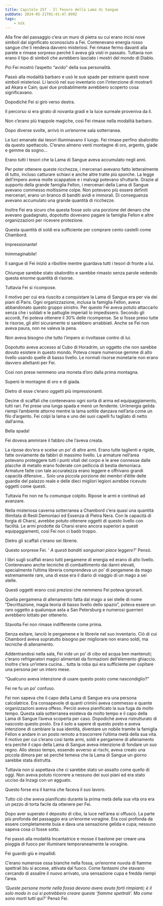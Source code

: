 ```yaml
---
title: Capitolo 257 - Il Tesoro della Lama di Sangue
pubDate: 2024-05-21T01:41:47.899Z
tags:
    - htk
---
```


Alla fine del passaggio c’era un muro di pietra su cui erano incisi nove simboli dal significato sconosciuto a Fei. Contenevano energia rosso sangue che li rendeva davvero misteriosi. Fei rimase fermo davanti alla parete e rimase sorpreso perché li aveva già visti in passato. Tuttavia non erano il tipo di simboli che avrebbero lasciato i mostri del mondo di Diablo.

Poi Fei mostrò l’aspetto “avido” della sua personalità.

Passò alla modalità barbaro e usò le sue spade per estrarre questi nove simboli misteriosi. Li lanciò nel suo inventario con l’intenzione di mostrarli ad Akara e Cain; quei due probabilmente avrebbero scoperto cosa significavano.

Dopodiché Fei si girò verso destra.

Il percorso si era girato di novanta gradi e la luce surreale proveniva da lì.

Non c’erano più trappole magiche, così Fei rimase nella modalità barbaro.

Dopo diverse svolte, arrivò in un’enorme sala sotterranea.

Le luci emanate dai tesori illuminavano il luogo. Fei rimase perfino sbalordito da questo spettacolo. C’erano almeno venti montagne di oro, argento, giade e gemme da sogno…

Erano tutti i tesori che la Lama di Sangue aveva accumulato negli anni.

Per poter ottenere queste ricchezze, i mercenari avevano fatto letteralmente di tutto, incluso catturare schiavi e anche altre tratte più sporche. La legge dell’impero aveva molte scappatoie e i malvagi potevano sfruttarle. Grazie al supporto della grande famiglia Fellon, i mercenari della Lama di Sangue avevano commesso moltissime colpe. Non potevano più essere definiti mercenari, erano un branco di banditi avidi e immorali. Di conseguenza avevano accumulato una grande quantità di ricchezze.

Inoltre Fei era sicuro che questa fosse solo una porzione del denaro che avevano guadagnato, dopotutto dovevano pagare la famiglia Fellon e altre organizzazioni per ricevere protezione.

Questa quantità di soldi era sufficiente per comprare cento castelli come Chambord.

Impressionante!

Inimmaginabile!

Il sangue di Fei iniziò a ribollire mentre guardava tutti i tesori di fronte a lui.

Chiunque sarebbe stato sbalordito e sarebbe rimasto senza parole vedendo questa enorme quantità di risorse.

Tuttavia Fei si ricompose.

Il motivo per cui era riuscito a conquistare la Lama di Sangue era per via dei piani di Paris. Ogni organizzazione, inclusa la famiglia Fellon, aveva abbandonato questo gruppo sinistro. Per questo Fei aveva potuto attaccarlo senza che i soldati e le pattuglie imperiali lo impedissero. Secondo gli accordi, Fei poteva ottenere il 30% delle ricompense. Se si fosse preso tutte le risorse, gli altri sicuramente si sarebbero arrabbiati. Anche se Fei non aveva paura, non ne valeva la pena.

Non aveva bisogno che tutto l’impero si rivoltasse contro di lui.

Dopotutto aveva accesso al Cubo di Horadrim, un oggetto che non sarebbe dovuto esistere in questo mondo. Poteva creare numerose gemme di alto livello usando quelle di basso livello. Le normali risorse monetarie non erano davvero allettanti per Fei.

Così non prese nemmeno una moneta d’oro dalla prima montagna.

Superò le montagne di oro e di giada.

Dietro di esse c’erano oggetti più impressionanti.

Decine di scaffali che contenevano ogni sorta di arma ed equipaggiamento, tutti rari. Fei prese una lunga spada e menò un fendente. Un’energia gelida riempì l’ambiente attorno mentre la lama sottile danzava nell’aria come un filo d’argento. Fei colpì la lama e uno dei suoi capelli fu tagliato di netto dall’arma.

Bella spada!

Fei doveva ammirare il fabbro che l’aveva creata.

La ripose dov’era e scelse un po’ di altre armi. Erano tutte taglienti e rigide, fatte ovviamente da fabbri di massimo livello. Le armature nell’area potevano proteggere tutti i punti vitali del corpo e le aree connesse dalle placche di metallo erano foderate con pelliccia di bestia demoniaca. Armature fatte con tale accuratezza erano leggere e offrivano grandi capacità difensive… Solo una piccola porzione dei membri d’élite delle guardie del palazzo reale e delle dieci migliori legioni avrebbe ricevuto oggetti come questi.

Tuttavia Fei non ne fu comunque colpito. Ripose le armi e continuò ad avanzare.

Nella misteriosa caverna sotterranea a Chambord c’era quasi una quantità illimitata di Resti Demoniaci ed Essenza di Pietra Nera. Con le capacità di forgia di Charsi, avrebbe potuto ottenere oggetti di questo livello con facilità. Le armi prodotte da Charsi erano ancora superiori a questi equipaggiamenti, così Fei non ci badò troppo.

Dietro gli scaffali c’erano sei librerie.

Questo sorprese Fei. <em>’ A questi banditi sanguinari piace leggere?’</em> Pensò.

I libri sugli scaffali erano tutti pergamene di energia ed erano di alto livello. Contenevano anche tecniche di combattimento dai danni elevati, specialmente l’ultima libreria comprendeva un po’ di pergamene da mago estremamente rare, una di esse era il diario di viaggio di un mago a sei stelle.

Questi oggetti erano così preziosi che nemmeno Fei poteva ignorarli.

Quella pergamena di allenamento fatta dal mago a sei stelle di nome “Decrittazione, magia teoria di basso livello dello spazio”, poteva essere un raro oggetto a qualunque asta a San Petersburg e numerosi guerrieri avrebbero lottato per ottenerlo.

Stavolta Fei non rimase indifferente come prima.

Senza esitare, lanciò le pergamene e le librerie nel suo inventario. Ciò di cui Chambord aveva sopratutto bisogno per migliorare non erano soldi, ma tecniche di allenamento.

Addentrandosi nella sala, Fei vide un po’ di cibo ed acqua ben mantenuti; c’erano refrigeratori magici alimentati da formazioni dell’elemento ghiaccio. Inoltre c’era un’intera cucina… tutta la roba qui era sufficiente per ospitare una persona per un intero mese.

“Qualcuno aveva intenzione di usare questo posto come nascondiglio?”

Fei ne fu un po’ confuso.

Fei non sapeva che il capo della Lama di Sangue era una persona calcolatrice. Era consapevole di quanti crimini aveva commesso e quante organizzazioni aveva offeso. Perciò aveva pianificato la sua fuga da molto tempo.
Questa sala sotterranea esisteva da molto tempo e il capo della Lama di Sangue l’aveva scoperta per caso. Dopodiché aveva ristrutturato di nascosto questo posto. Era il solo a sapere di questo posto e aveva intenzione di cambiare la sua identità, diventare un nobile tramite la famiglia Fellon e andare in un posto remoto a trascorrere l’ultima metà della sua vita. Il motivo per cui c’erano così tante armi, soldi e pergamene di allenamento era perché il capo della Lama di Sangue aveva intenzione di fondare un suo regno.
Allo stesso tempo, essendo avverso ai rischi, aveva creato una piccola dimora per sé perché temeva che la Lama di Sangue un giorno sarebbe stata distrutta.

Tuttavia non si aspettava che ci sarebbe stato un assalto come quello di oggi. Non aveva potuto ricorrere a nessuno dei suoi piani ed era stato ucciso da Inzagi con un agguato.

Questo forse era il karma che faceva il suo lavoro.

Tutto ciò che aveva pianificato durante la prima metà della sua vita ora era un pezzo di torta facile da ottenere per Fei.

Dopo aver superato il deposito di cibo, la luce nell’area si offuscò. La parte più profonda del passaggio era un’enorme voragine. Era così profonda da essere completamente buia e dava una sensazione gelida e cupa; nessuno sapeva cosa ci fosse sotto.

Fei passò alla modalità Incantatrice e mosse il bastone per creare una pioggia di fuoco per illuminare temporaneamente la voragine.

Fei guardò giù e impallidì.

C’erano numerose ossa bianche nella fossa, un’enorme nuvola di fiamme spettrali blu si accese, attivata dal fuoco. Come fantasmi che stavano cercando di assalire il nuovo arrivato, una sensazione cupa e fredda riempì l’area.

<em>’Queste persone morte nella fossa devono avere avuto forti rimpianti; è il solo modo in cui si potrebbero creare queste ‘fiamme spettrali’. Ma come sono morti tutti qui?’</em> Pensò Fei.



